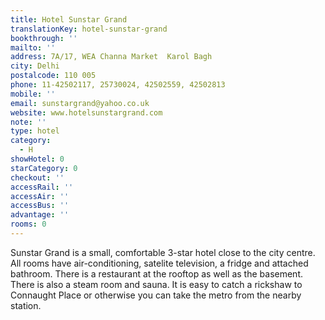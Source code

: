 ```yaml
---
title: Hotel Sunstar Grand
translationKey: hotel-sunstar-grand
bookthrough: ''
mailto: ''
address: 7A/17, WEA Channa Market  Karol Bagh
city: Delhi
postalcode: 110 005
phone: 11-42502117, 25730024, 42502559, 42502813
mobile: ''
email: sunstargrand@yahoo.co.uk
website: www.hotelsunstargrand.com
note: ''
type: hotel
category:
  - H
showHotel: 0
starCategory: 0
checkout: ''
accessRail: ''
accessAir: ''
accessBus: ''
advantage: ''
rooms: 0
---
```

Sunstar Grand is a small, comfortable 3-star hotel close to the city centre.  All rooms have air-conditioning, satelite television, a fridge and attached bathroom. There is a restaurant at the rooftop as well as the basement. There is also a steam room and sauna. It is easy to catch a rickshaw to Connaught Place or otherwise you can take the metro from the nearby station.  